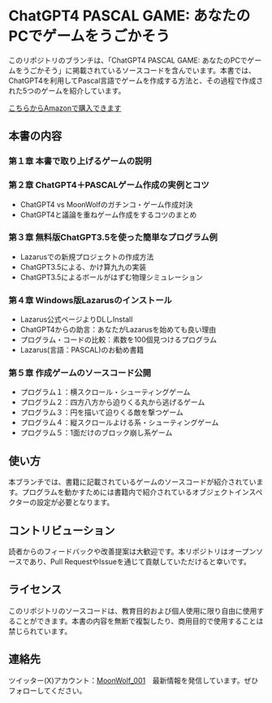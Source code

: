 # ChatGPT4 PASCAL GAME: あなたのPCでゲームをうごかそう

このリポジトリのブランチは、「ChatGPT4 PASCAL GAME: あなたのPCでゲームをうごかそう」に掲載されているソースコードを含んでいます。本書では、ChatGPT4を利用してPascal言語でゲームを作成する方法と、その過程で作成された5つのゲームを紹介しています。

[こちらからAmazonで購入できます](https://www.amazon.co.jp/dp/B0CPCJBJK7)

## 本書の内容

### 第１章 本書で取り上げるゲームの説明
### 第２章 ChatGPT4＋PASCALゲーム作成の実例とコツ
- ChatGPT4 vs MoonWolfのガチンコ・ゲーム作成対決
- ChatGPT4と議論を重ねゲーム作成をするコツのまとめ

### 第３章 無料版ChatGPT3.5を使った簡単なプログラム例
- Lazarusでの新規プロジェクトの作成方法
- ChatGPT3.5による、かけ算九九の実装
- ChatGPT3.5によるボールがはずむ物理シミュレーション

### 第４章 Windows版Lazarusのインストール
- Lazarus公式ページよりDLしInstall
- ChatGPT4からの助言：あなたがLazarusを始めても良い理由
- プログラム・コードの比較：素数を100個見つけるプログラム
- Lazarus(言語：PASCAL)のお勧め書籍

### 第５章 作成ゲームのソースコード公開
- プログラム１：横スクロール・シューティングゲーム
- プログラム２：四方八方から迫りくる丸から逃げるゲーム
- プログラム３：円を描いて迫りくる敵を撃つゲーム
- プログラム４：縦スクロールよける系・シューティングゲーム
- プログラム５：1面だけのブロック崩し系ゲーム

## 使い方

本ブランチでは、書籍に記載されているゲームのソースコードが紹介されています。プログラムを動かすためには書籍内で紹介されているオブジェクトインスペクターの設定が必要となります。

## コントリビューション

読者からのフィードバックや改善提案は大歓迎です。本リポジトリはオープンソースであり、Pull RequestやIssueを通じて貢献していただけると幸いです。

## ライセンス

このリポジトリのソースコードは、教育目的および個人使用に限り自由に使用することができます。本書の内容を無断で複製したり、商用目的で使用することは禁じられています。

## 連絡先

ツイッター(X)アカウント：[MoonWolf_001](https://twitter.com/MoonWolf_001)　最新情報を発信しています。ぜひフォローしてください。

